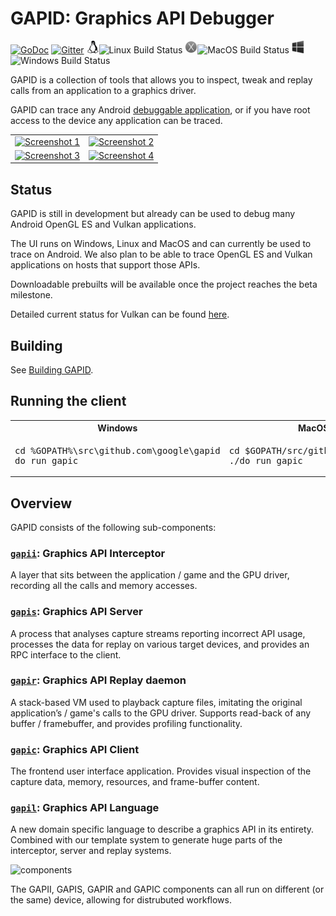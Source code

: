 # GAPID: **G**raphics **API** **D**ebugger

[![GoDoc](https://godoc.org/github.com/google/gapid?status.svg)](https://godoc.org/github.com/google/gapid)
[![Gitter](https://badges.gitter.im/google/gapid.svg)](https://gitter.im/google/gapid?utm_source=badge&utm_medium=badge&utm_campaign=pr-badge&utm_content=badge)
![Linux](kokoro/img/linux.png)![Linux Build Status](https://gapid-build.storage.googleapis.com/badges/build_status_linux.png)
![MacOS](kokoro/img/macos.png)![MacOS Build Status](https://gapid-build.storage.googleapis.com/badges/build_status_macos.png)
![Windows](kokoro/img/windows.png)![Windows Build Status](https://gapid-build.storage.googleapis.com/badges/build_status_windows.png)

GAPID is a collection of tools that allows you to inspect, tweak and replay calls from an application to a graphics driver.

GAPID can trace any Android [debuggable application](https://developer.android.com/guide/topics/manifest/application-element.html#debug), or if you have root access to the device any application can be traced.

<table>
  <tr>
    <td>
      <a href="https://google.github.io/gapid/images/screenshots/framebuffer.png">
        <img src="https://google.github.io/gapid/images/screenshots/framebuffer_thumb.jpg" alt="Screenshot 1">
      </a>
    </td>
    <td>
      <a href="https://google.github.io/gapid/images/screenshots/geometry.png">
        <img src="https://google.github.io/gapid/images/screenshots/geometry_thumb.jpg" alt="Screenshot 2">
      </a>
    </td>
  </tr>
  <tr>
    <td>
      <a href="https://google.github.io/gapid/images/screenshots/textures.png">
        <img src="https://google.github.io/gapid/images/screenshots/textures_thumb.jpg" alt="Screenshot 3">
      </a>
    </td>
    <td>
      <a href="https://google.github.io/gapid/images/screenshots/shaders.png">
        <img src="https://google.github.io/gapid/images/screenshots/shaders_thumb.jpg" alt="Screenshot 4">
      </a>
    </td>
  </tr>
</table>

## Status
GAPID is still in development but already can be used to debug many Android OpenGL ES and Vulkan applications.

The UI runs on Windows, Linux and MacOS and can currently be used to trace on Android.
We also plan to be able to trace OpenGL ES and Vulkan applications on hosts that support those APIs.

Downloadable prebuilts will be available once the project reaches the beta milestone.

Detailed current status for Vulkan can be found [here](gapis/gfxapi/vulkan/README.md).

## Building
See [Building GAPID](BUILDING.md).

## Running the client

<table>
  <tr>
    <th>Windows</th>
    <th>MacOS / Linux</th>
  </tr>
  <tr>
    <td><pre>cd %GOPATH%\src\github.com\google\gapid<br>do run gapic</pre></td>
    <td><pre>cd $GOPATH/src/github.com/google/gapid<br>./do run gapic</pre></td>
  </tr>
</table>

## Overview
GAPID consists of the following sub-components:

### [`gapii`](gapii): Graphics API Interceptor
A layer that sits between the application / game and the GPU driver, recording all the calls and memory accesses.

### [`gapis`](gapis): Graphics API Server
A process that analyses capture streams reporting incorrect API usage, processes the data for replay on various target devices, and provides an RPC interface to the client.

### [`gapir`](gapir): Graphics API Replay daemon
A stack-based VM used to playback capture files, imitating the original application’s / game's calls to the GPU driver. Supports read-back of any buffer / framebuffer, and provides profiling functionality.

### [`gapic`](gapic): Graphics API Client
The frontend user interface application. Provides visual inspection of the capture data, memory, resources, and frame-buffer content.

### [`gapil`](gapil): Graphics API Language
A new domain specific language to describe a graphics API in its entirety. Combined with our template system to generate huge parts of the interceptor, server and replay systems.

![components](https://google.github.io/gapid/images/docs/components.svg)

The GAPII, GAPIS, GAPIR and GAPIC components can all run on different (or the same) device, allowing for distrubuted workflows.
